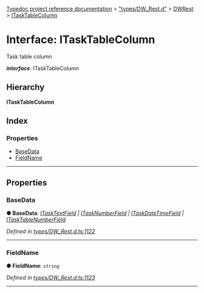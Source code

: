 [Typedoc project reference documentation](../README.md) > ["types/DW_Rest.d"](../modules/_types_dw_rest_d_.md) > [DWRest](../modules/_types_dw_rest_d_.dwrest.md) > [ITaskTableColumn](../interfaces/_types_dw_rest_d_.dwrest.itasktablecolumn.md)

# Interface: ITaskTableColumn

Task table column

*__interface__*: ITaskTableColumn

## Hierarchy

**ITaskTableColumn**

## Index

### Properties

* [BaseData](_types_dw_rest_d_.dwrest.itasktablecolumn.md#basedata)
* [FieldName](_types_dw_rest_d_.dwrest.itasktablecolumn.md#fieldname)

---

## Properties

<a id="basedata"></a>

###  BaseData

**● BaseData**: *[ITaskTextField](_types_dw_rest_d_.dwrest.itasktextfield.md) \| [ITaskNumberField](_types_dw_rest_d_.dwrest.itasknumberfield.md) \| [ITaskDateTimeField](_types_dw_rest_d_.dwrest.itaskdatetimefield.md) \| [ITaskTableNumberField](_types_dw_rest_d_.dwrest.itasktablenumberfield.md)*

*Defined in [types/DW_Rest.d.ts:1122](https://github.com/DocuWare/REST-Sample-TS/blob/master/src/types/DW_Rest.d.ts#L1122)*

___
<a id="fieldname"></a>

###  FieldName

**● FieldName**: *`string`*

*Defined in [types/DW_Rest.d.ts:1123](https://github.com/DocuWare/REST-Sample-TS/blob/master/src/types/DW_Rest.d.ts#L1123)*

___

